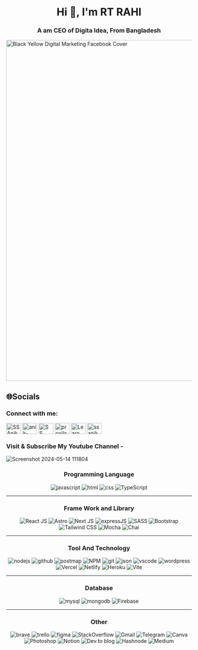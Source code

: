 
<div background-color="red">
<h1 align="center">Hi 👋, I'm RT RAHI</h1>
<h3 align="center">A am CEO of Digita Idea, From Bangladesh</h3>

 <img width="1640" height="924" alt="Black   Yellow Digital Marketing Facebook Cover" src="https://github.com/user-attachments/assets/ff8a5599-39b7-4494-bfbd-3991aca4da23" />




## 🌐Socials

<h3 align="left">Connect with me:</h3>
<p align="left">
<a href="https://twitter.com/ssa" target="blank"><img align="center" src="https://raw.githubusercontent.com/rahuldkjain/github-profile-readme-generator/master/src/images/icons/Social/twitter.svg" alt="SSAnik7" height="30" width="40" /></a>
<a href="https://www.linkedin.com/in/anik18" target="blank"><img align="center" src="https://raw.githubusercontent.com/rahuldkjain/github-profile-readme-generator/master/src/images/icons/Social/linked-in-alt.svg" alt="anik-543578231" height="30" width="40" /></a>
<a href="https://www.facebook.com/profile.php?id=100071705527794" target="blank"><img align="center" src="https://raw.githubusercontent.com/rahuldkjain/github-profile-readme-generator/master/src/images/icons/Social/facebook.svg" alt="S S Anik" height="30" width="40" /></a>
<a href="https://instagram.com/proxiloweb" target="blank"><img align="center" src="https://raw.githubusercontent.com/rahuldkjain/github-profile-readme-generator/master/src/images/icons/Social/instagram.svg" alt="proxiloweb" height="30" width="40" /></a>
<a href="https://www.youtube.com/channel/UCcQkYi7XLTpzjc1O2a5UTjw" target="blank"><img align="center" src="https://raw.githubusercontent.com/rahuldkjain/github-profile-readme-generator/master/src/images/icons/Social/youtube.svg" alt="Learn With S S Anik" height="30" width="40" /></a>
<a href="https://pinterest.com/ssanik09" target="blank"><img align="center" src="https://cdn-icons-png.flaticon.com/512/145/145808.png" alt="ssanik09" height="30" width="40" /></a>
</p>
<p align="left">
 <h3>Visit & Subscribe My Youtube Channel -</h3>
 </p>

![Screenshot 2024-05-14 111804](https://github.com/Anik-18/Anik-18/assets/121821746/82b84879-b660-47e6-9df6-0661538e4cd1)



    
<div align="center"> 

### Programming Language
![javascript](https://img.shields.io/badge/JavaScript-323330?style=for-the-badge&logo=javascript&logoColor=F7DF1E)
![html](https://img.shields.io/badge/HTML5-E34F26?style=for-the-badge&logo=html5&logoColor=white)
![css](https://img.shields.io/badge/CSS3-1572B6?style=for-the-badge&logo=css3&logoColor=white)
![TypeScript](https://img.shields.io/badge/typescript-%23007ACC.svg?style=for-the-badge&logo=typescript&logoColor=white)
 ***
 
### Frame Work and Library
![React JS](https://img.shields.io/badge/React-20232A?style=for-the-badge&logo=react&logoColor=61DAFB)
![Astro](https://img.shields.io/badge/-Astro-FF5D01?style=for-the-badge&logo=astro&logoColor=white)
![Next JS](https://img.shields.io/badge/Next-black?style=for-the-badge&logo=next.js&logoColor=white)
![expressJS](https://img.shields.io/badge/Express.js-000000?style=for-the-badge&logo=express&logoColor=white)
![SASS](https://img.shields.io/badge/Sass-CC6699?style=for-the-badge&logo=sass&logoColor=white)
![Bootstrap](https://img.shields.io/badge/Bootstrap-563D7C?style=for-the-badge&logo=bootstrap&logoColor=white)
![Tailwind CSS](https://img.shields.io/badge/Tailwind_CSS-38B2AC?style=for-the-badge&logo=tailwind-css&logoColor=white)
![Mocha](https://img.shields.io/badge/mocha.js-323330?style=for-the-badge&logo=mocha&logoColor=Brown)
![Chai](https://img.shields.io/badge/chai.js-323330?style=for-the-badge&logo=chai&logoColor=red)
 ***
 
### Tool And Technology
![nodejs](https://img.shields.io/badge/Node.js-339933?style=for-the-badge&logo=nodedotjs&logoColor=white)
![github](https://img.shields.io/badge/GitHub-000000?style=for-the-badge&logo=GitHub&logoColor=white)
![postmap](https://img.shields.io/badge/Postman-FF6C37?style=for-the-badge&logo=Postman&logoColor=white)
![NPM](https://img.shields.io/badge/npm-CB3837?style=for-the-badge&logo=npm&logoColor=white)
![git](https://img.shields.io/badge/GIT-E44C30?style=for-the-badge&logo=git&logoColor=white)
![json](https://img.shields.io/badge/json-5E5C5C?style=for-the-badge&logo=json&logoColor=white)
![vscode](https://img.shields.io/badge/Visual_Studio_Code-0078D4?style=for-the-badge&logo=visual%20studio%20code&logoColor=white)
![wordpress](https://img.shields.io/badge/Wordpress-21759B?style=for-the-badge&logo=wordpress&logoColor=white)
![Vercel](https://img.shields.io/badge/Vercel-000000?style=for-the-badge&logo=vercel&logoColor=white)
![Netlify](https://img.shields.io/badge/Netlify-00C7B7?style=for-the-badge&logo=netlify&logoColor=white)
![Heroku](https://img.shields.io/badge/Heroku-430098?style=for-the-badge&logo=heroku&logoColor=white)
![Vite](https://img.shields.io/badge/vite-%23646CFF.svg?style=for-the-badge&logo=vite&logoColor=white)
 ***
  
### Database
![mysql](https://img.shields.io/badge/MySQL-005C84?style=for-the-badge&logo=mysql&logoColor=white)
![mongodb](https://img.shields.io/badge/MongoDB-4EA94B?style=for-the-badge&logo=mongodb&logoColor=white)
![Firebase](https://img.shields.io/badge/Firebase-039BE5?style=for-the-badge&logo=Firebase&logoColor=white)
 ***
 
 
 ### Other
 ![brave](https://img.shields.io/badge/Brave-FF1B2D?style=for-the-badge&logo=Brave&logoColor=white)
 ![trello](https://img.shields.io/badge/Trello-0052CC?style=for-the-badge&logo=trello&logoColor=white)
 ![figma](https://img.shields.io/badge/Figma-F24E1E?style=for-the-badge&logo=figma&logoColor=white)
 ![StackOverflow](https://img.shields.io/badge/Stack_Overflow-FE7A16?style=for-the-badge&logo=stack-overflow&logoColor=white)
 ![Gmail](https://img.shields.io/badge/Gmail-D14836?style=for-the-badge&logo=gmail&logoColor=white)
 ![Telegram](https://img.shields.io/badge/Telegram-2CA5E0?style=for-the-badge&logo=telegram&logoColor=white)
 ![Canva](https://img.shields.io/badge/Canva-%2300C4CC.svg?&style=for-the-badge&logo=Canva&logoColor=white)
 ![Photoshop](https://aleen42.github.io/badges/src/photoshop.svg)
 ![Notion](https://img.shields.io/badge/Notion-000000?style=for-the-badge&logo=notion&logoColor=white)
 ![Dev.to blog](https://img.shields.io/badge/dev.to-0A0A0A?style=for-the-badge&logo=dev.to&logoColor=white)
 ![Hashnode](https://img.shields.io/badge/Hashnode-2962FF?style=for-the-badge&logo=hashnode&logoColor=white)
 ![Medium](https://img.shields.io/badge/Medium-12100E?style=for-the-badge&logo=medium&logoColor=white)

</div>
